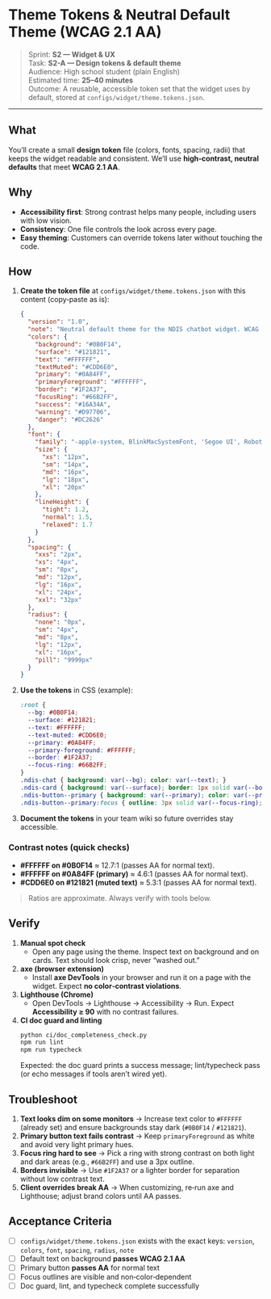# Theme Tokens & Neutral Default Theme (WCAG 2.1 AA)
> Sprint: **S2 — Widget & UX**  
> Task: **S2-A — Design tokens & default theme**  
> Audience: High school student (plain English)  
> Estimated time: **25–40 minutes**  
> Outcome: A reusable, accessible token set that the widget uses by default, stored at `configs/widget/theme.tokens.json`.

---

## What
You’ll create a small **design token** file (colors, fonts, spacing, radii) that keeps the widget readable and consistent. We’ll use **high‑contrast, neutral defaults** that meet **WCAG 2.1 AA**.

## Why
- **Accessibility first**: Strong contrast helps many people, including users with low vision.  
- **Consistency**: One file controls the look across every page.  
- **Easy theming**: Customers can override tokens later without touching the code.

## How
1. **Create the token file** at `configs/widget/theme.tokens.json` with this content (copy‑paste as is):
   ```json
   {
     "version": "1.0",
     "note": "Neutral default theme for the NDIS chatbot widget. WCAG 2.1 AA-friendly tokens with high contrast by default.",
     "colors": {
       "background": "#0B0F14",
       "surface": "#121821",
       "text": "#FFFFFF",
       "textMuted": "#CDD6E0",
       "primary": "#0A84FF",
       "primaryForeground": "#FFFFFF",
       "border": "#1F2A37",
       "focusRing": "#66B2FF",
       "success": "#16A34A",
       "warning": "#D97706",
       "danger": "#DC2626"
     },
     "font": {
       "family": "-apple-system, BlinkMacSystemFont, 'Segoe UI', Roboto, Helvetica, Arial, 'Apple Color Emoji', 'Segoe UI Emoji'",
       "size": {
         "xs": "12px",
         "sm": "14px",
         "md": "16px",
         "lg": "18px",
         "xl": "20px"
       },
       "lineHeight": {
         "tight": 1.2,
         "normal": 1.5,
         "relaxed": 1.7
       }
     },
     "spacing": {
       "xxs": "2px",
       "xs": "4px",
       "sm": "8px",
       "md": "12px",
       "lg": "16px",
       "xl": "24px",
       "xxl": "32px"
     },
     "radius": {
       "none": "0px",
       "sm": "4px",
       "md": "8px",
       "lg": "12px",
       "xl": "16px",
       "pill": "9999px"
     }
   }
   ```

2. **Use the tokens** in CSS (example):
   ```css
   :root {
     --bg: #0B0F14;
     --surface: #121821;
     --text: #FFFFFF;
     --text-muted: #CDD6E0;
     --primary: #0A84FF;
     --primary-foreground: #FFFFFF;
     --border: #1F2A37;
     --focus-ring: #66B2FF;
   }
   .ndis-chat { background: var(--bg); color: var(--text); }
   .ndis-card { background: var(--surface); border: 1px solid var(--border); border-radius: 8px; }
   .ndis-button--primary { background: var(--primary); color: var(--primary-foreground); }
   .ndis-button--primary:focus { outline: 3px solid var(--focus-ring); outline-offset: 2px; }
   ```

3. **Document the tokens** in your team wiki so future overrides stay accessible.

### Contrast notes (quick checks)
- **#FFFFFF on #0B0F14** ≈ 12.7:1 (passes AA for normal text).  
- **#FFFFFF on #0A84FF (primary)** ≈ 4.6:1 (passes AA for normal text).  
- **#CDD6E0 on #121821 (muted text)** ≈ 5.3:1 (passes AA for normal text).

> Ratios are approximate. Always verify with tools below.

## Verify
1. **Manual spot check**
   - Open any page using the theme. Inspect text on background and on cards. Text should look crisp, never “washed out.”
2. **axe (browser extension)**
   - Install **axe DevTools** in your browser and run it on a page with the widget. Expect **no color‑contrast violations**.
3. **Lighthouse (Chrome)**
   - Open DevTools → Lighthouse → Accessibility → Run. Expect **Accessibility ≥ 90** with no contrast failures.
4. **CI doc guard and linting**
   ```bash
   python ci/doc_completeness_check.py
   npm run lint
   npm run typecheck
   ```
   Expected: the doc guard prints a success message; lint/typecheck pass (or echo messages if tools aren’t wired yet).

## Troubleshoot
1. **Text looks dim on some monitors** → Increase text color to `#FFFFFF` (already set) and ensure backgrounds stay dark (`#0B0F14` / `#121821`).  
2. **Primary button text fails contrast** → Keep `primaryForeground` as white and avoid very light primary hues.  
3. **Focus ring hard to see** → Pick a ring with strong contrast on both light and dark areas (e.g., `#66B2FF`) and use a 3px outline.  
4. **Borders invisible** → Use `#1F2A37` or a lighter border for separation without low contrast text.  
5. **Client overrides break AA** → When customizing, re‑run axe and Lighthouse; adjust brand colors until AA passes.

## Acceptance Criteria
- [ ] `configs/widget/theme.tokens.json` exists with the exact keys: `version`, `colors`, `font`, `spacing`, `radius`, `note`  
- [ ] Default text on background **passes WCAG 2.1 AA**  
- [ ] Primary button **passes AA** for normal text  
- [ ] Focus outlines are visible and non‑color‑dependent  
- [ ] Doc guard, lint, and typecheck complete successfully
